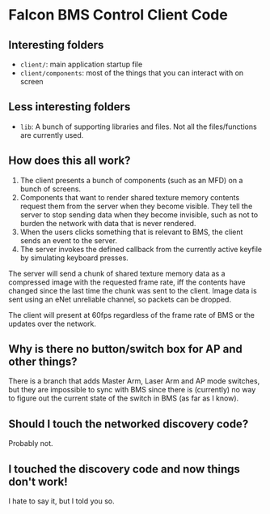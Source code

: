 # Falcon BMS Control Client Code

## Interesting folders

- `client/`: main application startup file
- `client/components`: most of the things that you can interact with on screen

## Less interesting folders

- `lib`: A bunch of supporting libraries and files. Not all the files/functions are currently used.

## How does this all work?

1. The client presents a bunch of components (such as an MFD) on a bunch of screens.
2. Components that want to render shared texture memory contents request them from the server when they become visible. They tell the server to stop sending data when they become invisible, such as not to burden the network with data that is never rendered.
3. When the users clicks something that is relevant to BMS, the client sends an event to the server.
4. The server invokes the defined callback from the currently active keyfile by simulating keyboard presses. 

The server will send a chunk of shared texture memory data as a compressed image with the requested frame rate, iff the contents have changed since the last time the chunk was sent to the client. Image data is sent using an eNet unreliable channel, so packets can be dropped.

The client will present at 60fps regardless of the frame rate of BMS or the updates over the network.

## Why is there no button/switch box for AP and other things?

There is a branch that adds Master Arm, Laser Arm and AP mode switches, but they are impossible to sync with BMS since there is (currently) no way to figure out the current state of the switch in BMS (as far as I know).

## Should I touch the networked discovery code?

Probably not.

## I touched the discovery code and now things don't work!

I hate to say it, but I told you so.